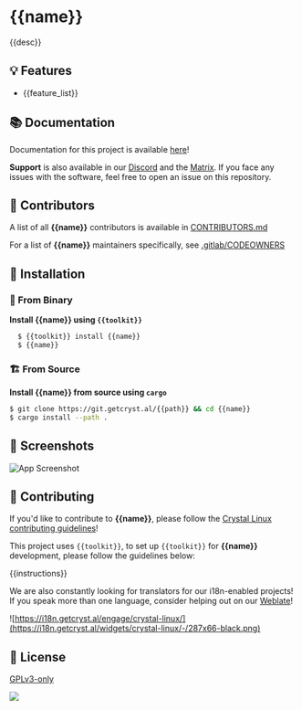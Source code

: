 
# {{name}}

{{desc}}


## 💡 Features

- {{feature_list}}

## 📚 Documentation

Documentation for this project is available [here](https://docs.getcryst.al)!

**Support** is also available in our [Discord](https://getcryst.al/discord) and the [Matrix](https://matrix.to/#/#space:getcryst.al). If you face any issues with the software, feel free to open an issue on this repository.


## 👥 Contributors

A list of all **{{name}}** contributors is available in [CONTRIBUTORS.md](CONTRIBUTORS.md)

For a list of **{{name}}** maintainers specifically, see [.gitlab/CODEOWNERS](.gitlab/CODEOWNERS)


## 💾 Installation

### 💽 From Binary

**Install {{name}} using `{{toolkit}}`**
```bash
  $ {{toolkit}} install {{name}}
  $ {{name}}
```

    
### 🏗 From Source

**Install {{name}} from source using `cargo`**
```bash
$ git clone https://git.getcryst.al/{{path}} && cd {{name}}
$ cargo install --path .
```
## 📸 Screenshots

![App Screenshot](https://via.placeholder.com/468x300?text=App+Screenshot+Here)


## 🙌 Contributing

If you'd like to contribute to **{{name}}**, please follow the [Crystal Linux contributing guidelines](https://git.getcryst.al/crystal/info/-/blob/main/CONTRIBUTING.md)!

This project uses `{{toolkit}}`, to set up `{{toolkit}}` for **{{name}}** development, please follow the guidelines below:

{{instructions}}

We are also constantly looking for translators for our i18n-enabled projects! If you speak more than one language, consider helping out on our [Weblate](https://i18n.getcryst.al)!

![https://i18n.getcryst.al/engage/crystal-linux/](https://i18n.getcryst.al/widgets/crystal-linux/-/287x66-black.png)


## 📜 License

[GPLv3-only](https://choosealicense.com/licenses/gpl-3.0/)

![](https://git.getcryst.al/crystal/misc/branding/-/raw/main/banners/README-banner.png)
